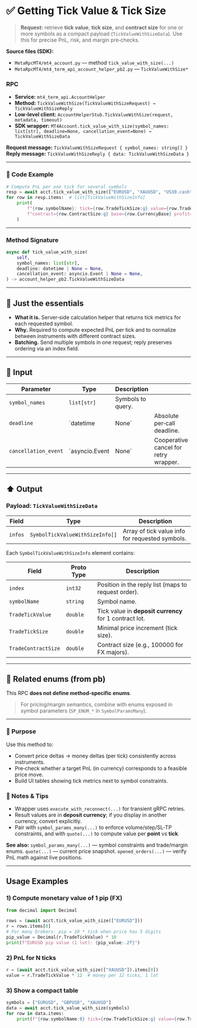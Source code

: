 # ✅ Getting Tick Value & Tick Size

> **Request:** retrieve **tick value**, **tick size**, and **contract size** for one or more symbols as a compact payload (`TickValueWithSizeData`).
> Use this for precise PnL, risk, and margin pre‑checks.

**Source files (SDK):**

* `MetaRpcMT4/mt4_account.py` — method `tick_value_with_size(...)`
* `MetaRpcMT4/mt4_term_api_account_helper_pb2.py` — `TickValueWithSize*`

### RPC

* **Service:** `mt4_term_api.AccountHelper`
* **Method:** `TickValueWithSize(TickValueWithSizeRequest) → TickValueWithSizeReply`
* **Low‑level client:** `AccountHelperStub.TickValueWithSize(request, metadata, timeout)`
* **SDK wrapper:** `MT4Account.tick_value_with_size(symbol_names: list[str], deadline=None, cancellation_event=None) → TickValueWithSizeData`

**Request message:** `TickValueWithSizeRequest { symbol_names: string[] }`
**Reply message:** `TickValueWithSizeReply { data: TickValueWithSizeData }`

---

### 🔗 Code Example

```python
# Compute PnL per one tick for several symbols
resp = await acct.tick_value_with_size(["EURUSD", "XAUUSD", "US30.cash"])
for row in resp.items:  # list[TickValueWithSizeInfo]
    print(
        f"{row.symbolName}: tick={row.TradeTickSize:g} value={row.TradeTickValue:.2f} "
        f"contract={row.ContractSize:g} base={row.CurrencyBase} profit={row.CurrencyProfit}"
    )
```

---

### Method Signature

```python
async def tick_value_with_size(
    self,
    symbol_names: list[str],
    deadline: datetime | None = None,
    cancellation_event: asyncio.Event | None = None,
) -> account_helper_pb2.TickValueWithSizeData
```

---

## 💬 Just the essentials

* **What it is.** Server‑side calculation helper that returns tick metrics for each requested symbol.
* **Why.** Required to compute expected PnL per tick and to normalize between instruments with different contract sizes.
* **Batching.** Send multiple symbols in one request; reply preserves ordering via an index field.

---

## 🔽 Input

| Parameter            | Type           | Description       |                                       |
| -------------------- | -------------- | ----------------- | ------------------------------------- |
| `symbol_names`       | `list[str]`    | Symbols to query. |                                       |
| `deadline`           | `datetime      | None`             | Absolute per‑call deadline.           |
| `cancellation_event` | `asyncio.Event | None`             | Cooperative cancel for retry wrapper. |

---

## ⬆️ Output

### Payload: `TickValueWithSizeData`

| Field   | Type                          | Description                                           |
| ------- | ----------------------------- | ----------------------------------------------------- |
| `infos` | `SymbolTickValueWithSizeInfo[]` | Array of tick value info for requested symbols. |

Each `SymbolTickValueWithSizeInfo` element contains:

| Field                | Proto Type | Description                                             |
| -------------------- | ---------- | ------------------------------------------------------- |
| `index`              | `int32`    | Position in the reply list (maps to request order).     |
| `symbolName`         | `string`   | Symbol name.                                            |
| `TradeTickValue`     | `double`   | Tick value in **deposit currency** for 1 contract lot. |
| `TradeTickSize`      | `double`   | Minimal price increment (tick size).                    |
| `TradeContractSize`  | `double`   | Contract size (e.g., 100000 for FX majors).            |

---

## 🧱 Related enums (from pb)

This RPC **does not define method‑specific enums**.

> For pricing/margin semantics, combine with enums exposed in symbol parameters (`SP_ENUM_*` in `SymbolParamsMany`).

---

### 🎯 Purpose

Use this method to:

* Convert price deltas → money deltas (per tick) consistently across instruments.
* Pre‑check whether a target PnL (in currency) corresponds to a feasible price move.
* Build UI tables showing tick metrics next to symbol constraints.

### 🧩 Notes & Tips

* Wrapper uses `execute_with_reconnect(...)` for transient gRPC retries.
* Result values are in **deposit currency**; if you display in another currency, convert explicitly.
* Pair with `symbol_params_many(...)` to enforce volume/step/SL‑TP constraints, and with `quote(...)` to compute value per **point** vs **tick**.

**See also:**
`symbol_params_many(...)` — symbol constraints and trade/margin enums.
`quote(...)` — current price snapshot.
`opened_orders(...)` — verify PnL math against live positions.

---

## Usage Examples

### 1) Compute monetary value of 1 pip (FX)

```python
from decimal import Decimal

rows = (await acct.tick_value_with_size(["EURUSD"]))
r = rows.items[0]
# For many brokers: pip = 10 * tick when price has 5 digits
pip_value = Decimal(r.TradeTickValue) * 10
print(f"EURUSD pip value (1 lot): {pip_value:.2f}")
```

### 2) PnL for N ticks

```python
r = (await acct.tick_value_with_size(["XAUUSD"]).items[0])
value = r.TradeTickValue * 12  # money per 12 ticks, 1 lot
```

### 3) Show a compact table

```python
symbols = ["EURUSD", "GBPUSD", "XAUUSD"]
data = await acct.tick_value_with_size(symbols)
for row in data.items:
    print(f"{row.symbolName:8} tick={row.TradeTickSize:g} value={row.TradeTickValue:.2f}")
```
